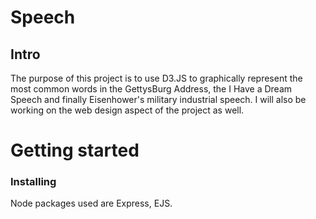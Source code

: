 # Speech
## Intro

The purpose of this project is to use D3.JS to graphically represent the most common words in the GettysBurg Address, the I Have a Dream Speech and finally Eisenhower's military industrial speech. I will also be working on the web design aspect of the project as well.


# Getting started
### Installing 

Node packages used are Express, EJS. 